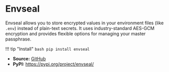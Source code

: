 # Envseal

Envseal allows you to store encrypted values in your environment files (like `.env`) instead of plain-text secrets. It uses industry-standard AES-GCM encryption and provides flexible options for managing your master passphrase.

!!! tip "Install"
    ```bash
    pip install envseal
    ```

- **Source:** [GitHub](https://github.com/justTil/envseal)
- **PyPI:** https://pypi.org/project/envseal/
